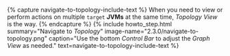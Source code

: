 {% capture navigate-to-topology-include-text %}
  When you need to view or perform actions on multiple <code>target</code> <b>JVMs</b> at the same time, <i>Topology View</i> is the way.
{% endcapture %}
{% include howto_step.html
  summary="Navigate to <i>Topology</i>"
  image-name="2.3.0/navigate-to-topology.png"
  caption="Use the bottom <i>Control Bar</i> to adjust the <i>Graph View</i> as needed."
  text=navigate-to-topology-include-text
%}
